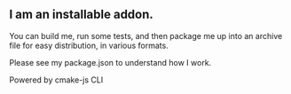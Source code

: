## I am an installable addon.

You can build me, run some tests, and then package me up into an archive file for easy distribution, in various formats.

Please see my package.json to understand how I work.

Powered by cmake-js CLI
